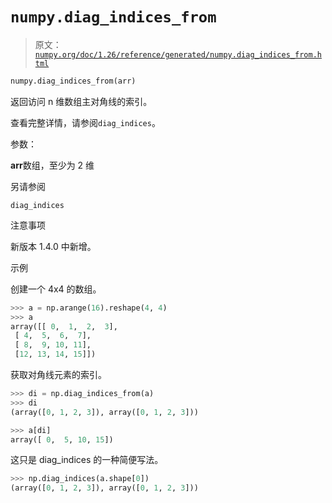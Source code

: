 # `numpy.diag_indices_from`

> 原文：[`numpy.org/doc/1.26/reference/generated/numpy.diag_indices_from.html`](https://numpy.org/doc/1.26/reference/generated/numpy.diag_indices_from.html)

```py
numpy.diag_indices_from(arr)
```

返回访问 n 维数组主对角线的索引。

查看完整详情，请参阅`diag_indices`。

参数：

**arr**数组，至少为 2 维

另请参阅

`diag_indices`

注意事项

新版本 1.4.0 中新增。

示例

创建一个 4x4 的数组。

```py
>>> a = np.arange(16).reshape(4, 4)
>>> a
array([[ 0,  1,  2,  3],
 [ 4,  5,  6,  7],
 [ 8,  9, 10, 11],
 [12, 13, 14, 15]]) 
```

获取对角线元素的索引。

```py
>>> di = np.diag_indices_from(a)
>>> di
(array([0, 1, 2, 3]), array([0, 1, 2, 3])) 
```

```py
>>> a[di]
array([ 0,  5, 10, 15]) 
```

这只是 diag_indices 的一种简便写法。

```py
>>> np.diag_indices(a.shape[0])
(array([0, 1, 2, 3]), array([0, 1, 2, 3])) 
```
